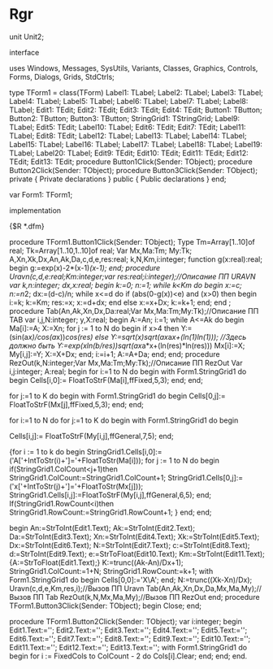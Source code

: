 # Rgr
unit Unit2;

interface

uses
  Windows, Messages, SysUtils, Variants, Classes, Graphics, Controls, Forms,
  Dialogs, Grids, StdCtrls;

type
  TForm1 = class(TForm)
    Label1: TLabel;
    Label2: TLabel;
    Label3: TLabel;
    Label4: TLabel;
    Label5: TLabel;
    Label6: TLabel;
    Label7: TLabel;
    Label8: TLabel;
    Edit1: TEdit;
    Edit2: TEdit;
    Edit3: TEdit;
    Edit4: TEdit;
    Button1: TButton;
    Button2: TButton;
    Button3: TButton;
    StringGrid1: TStringGrid;
    Label9: TLabel;
    Edit5: TEdit;
    Label10: TLabel;
    Edit6: TEdit;
    Edit7: TEdit;
    Label11: TLabel;
    Edit8: TEdit;
    Label12: TLabel;
    Label13: TLabel;
    Label14: TLabel;
    Label15: TLabel;
    Label16: TLabel;
    Label17: TLabel;
    Label18: TLabel;
    Label19: TLabel;
    Label20: TLabel;
    Edit9: TEdit;
    Edit10: TEdit;
    Edit11: TEdit;
    Edit12: TEdit;
    Edit13: TEdit;
    procedure Button1Click(Sender: TObject);
    procedure Button2Click(Sender: TObject);
    procedure Button3Click(Sender: TObject);
  private
    { Private declarations }
  public
    { Public declarations }
  end;

var
  Form1: TForm1;

implementation

{$R *.dfm}

procedure TForm1.Button1Click(Sender: TObject);
Type
  Tm=Array[1..10]of real;
  Tk=Array[1..10,1..10]of real;
Var
  Mx,Ma:Tm;
  My:Tk;
  A,Xn,Xk,Dx,An,Ak,Da,c,d,e,res:real;
  k,N,Km,i:integer;
function g(x:real):real;
  begin
  g:=exp(x)-2*(x-1)*(x-1);
  end;
procedure Uravn(c,d,e:real;Km:integer;var res:real;i:integer);//Описание ПП URAVN
var
k,n:integer;
dx,x:real;
begin
k:=0;
n:=1;
while k<Km do
begin
x:=c;
n:=n*2;
dx:=(d-c)/n;
while x<=d do
if (abs(0-g(x))<e) and (x>0) then
begin
i:=k;
k:=Km;
res:=x;
x:=d+dx;
end
else
x:=x+Dx;
k:=k+1;
end;
end ;
procedure Tab(An,Ak,Xn,Dx,Da:real;Var Mx,Ma:Tm;My:Tk);//Описание ПП TAB
var
  i,j,N:integer;
   y,X:real;
  begin
  A:=An;
  i:=1;
  while A<=Ak do
  begin
  Ma[i]:=A;
  X:=Xn;
  for j := 1 to N  do
  begin
  if x>4 then
  Y:=(sin(a*x)/cos(a*x))*cos(res)
  else
  Y:=sqrt(x)*sqrt(a*x*a*x+(ln(1)*ln(1)));  //Здесь должно быть Y:=exp(x*ln(b/res))*sqrt(a*x*a*x+(ln(res)*ln(res)))
  Mx[i]:=X;
  My[i,j]:=Y;
  X:=X+Dx;
  end;
  i:=i+1;
  A:=A+Da;
  end;
  end;
  procedure RezOut(k,N:integer;Var Mx,Ma:Tm;My:Tk);//Описание ПП RezOut
  Var
  i,j:integer;
  A:real;
  begin 
for i:=1 to N do
begin 
with Form1.StringGrid1 do 
begin 
Cells[i,0]:= FloatToStrF(Ma[i],ffFixed,5,3);
end; 
end;

for j:=1 to K do
begin 
with Form1.StringGrid1 do 
begin
Cells[0,j]:= FloatToStrF(Mx[j],ffFixed,5,3); 
end; 
end;

for i:=1 to N do
for j:=1 to K do 
begin
with Form1.StringGrid1 do 
begin 

Cells[i,j]:= FloatToStrF(My[i,j],ffGeneral,7,5);
end;

  {for i := 1 to k  do
  begin
    StringGrid1.Cells[i,0]:=('A['+IntToStr(i)+']='+FloatToStr(Ma[i]));
        for j := 1 to N  do
    begin
      if(StringGrid1.ColCount<j+1)then
        StringGrid1.ColCount:=StringGrid1.ColCount+1;
        StringGrid1.Cells[0,j]:=('x['+IntToStr(j)+']='+FloatToStr(Mx[j]));
        StringGrid1.Cells[i,j]:=FloatToStrF(My[i,j],ffGeneral,6,5);
    end;
    If(StringGrid1.RowCount<i)then
      StringGrid1.RowCount:=StringGrid1.RowCount+1;   }
      end;
      end;

  begin
  An:=StrToInt(Edit1.Text);
  Ak:=StrToInt(Edit2.Text);
  Da:=StrToInt(Edit3.Text);
  Xn:=StrToInt(Edit4.Text);
  Xk:=StrToInt(Edit5.Text);
  Dx:=StrToInt(Edit6.Text);
  N:=StrToInt(Edit7.Text);
  c:=StrToInt(Edit8.Text);
  d:=StrToInt(Edit9.Text);
  e:=StrToFloat(Edit10.Text);
  Km:=StrToInt(Edit11.Text);
  {A:=StrToFloat(Edit1.Text);}
  K:=trunc((Ak-An)/Dx+1);
  StringGrid1.ColCount:=1+N;
  StringGrid1.RowCount:=k+1;
  with Form1.StringGrid1 do
  begin
  Cells[0,0]:='X\A';
  end;
N:=trunc((Xk-Xn)/Dx);
Uravn(c,d,e,Km,res,i);//Вызов ПП Uravn
Tab(An,Ak,Xn,Dx,Da,Mx,Ma,My);//Вызов ПП Tab
RezOut(k,N,Mx,Ma,My);//Вызов ПП RezOut
end;
procedure TForm1.Button3Click(Sender: TObject);
begin
Close;
end;


procedure TForm1.Button2Click(Sender: TObject);
var
i:integer;
begin
Edit1.Text:=''; Edit2.Text:='';
Edit3.Text:=''; Edit4.Text:='';
Edit5.Text:=''; Edit6.Text:='';
Edit7.Text:=''; Edit8.Text:='';
Edit9.Text:=''; Edit10.Text:='';
Edit11.Text:=''; Edit12.Text:='';
Edit13.Text:='';
with Form1.StringGrid1 do
begin
  for i := FixedCols to ColCount - 2 do
  Cols[i].Clear;
end;
end;
end.
